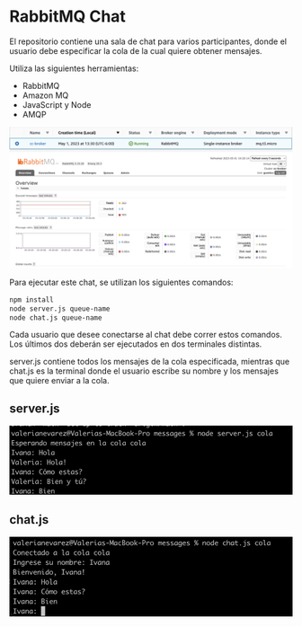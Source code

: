 # RabbitMQ Chat

El repositorio contiene una sala de chat para varios participantes, donde el usuario debe especificar la cola de la cual quiere obtener mensajes. 

Utiliza las siguientes herramientas:
* RabbitMQ
* Amazon MQ
* JavaScript y Node
* AMQP

![Image](images/broker.png)
![Image](images/rabbitmq.png)

Para ejecutar este chat, se utilizan los siguientes comandos:

```
npm install
node server.js queue-name
node chat.js queue-name
```

Cada usuario que desee conectarse al chat debe correr estos comandos. Los últimos dos deberán ser ejecutados en dos terminales distintas. 

server.js contiene todos los mensajes de la cola especificada, mientras que chat.js es la terminal donde el usuario escribe su nombre y los mensajes que quiere enviar a la cola.

## server.js
![Image](images/server.png)


## chat.js
![Image](images/chat.js.png)